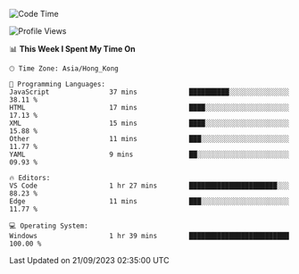 <!--START_SECTION:waka-->
![Code Time](http://img.shields.io/badge/Code%20Time-60%20hrs%2053%20mins-blue)

![Profile Views](http://img.shields.io/badge/Profile%20Views-0-blue)

📊 **This Week I Spent My Time On** 

```text
🕑︎ Time Zone: Asia/Hong_Kong

💬 Programming Languages: 
JavaScript               37 mins             ██████████░░░░░░░░░░░░░░░   38.11 % 
HTML                     17 mins             ████░░░░░░░░░░░░░░░░░░░░░   17.13 % 
XML                      15 mins             ████░░░░░░░░░░░░░░░░░░░░░   15.88 % 
Other                    11 mins             ███░░░░░░░░░░░░░░░░░░░░░░   11.77 % 
YAML                     9 mins              ██░░░░░░░░░░░░░░░░░░░░░░░   09.93 % 

🔥 Editors: 
VS Code                  1 hr 27 mins        ██████████████████████░░░   88.23 % 
Edge                     11 mins             ███░░░░░░░░░░░░░░░░░░░░░░   11.77 % 

💻 Operating System: 
Windows                  1 hr 39 mins        █████████████████████████   100.00 % 
```


 Last Updated on 21/09/2023 02:35:00 UTC
<!--END_SECTION:waka-->
